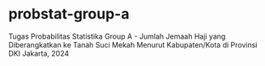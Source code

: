 # probstat-group-a
Tugas Probabilitas Statistika Group A - Jumlah Jemaah Haji yang Diberangkatkan ke Tanah Suci Mekah Menurut Kabupaten/Kota di Provinsi DKI Jakarta, 2024
